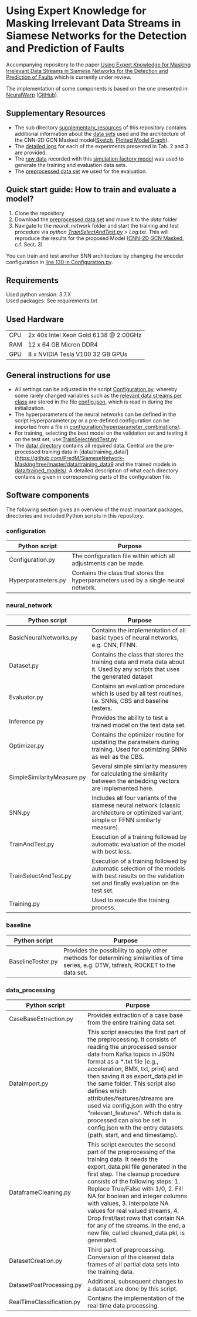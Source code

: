 #  Using Expert Knowledge for Masking Irrelevant Data Streams in Siamese Networks for the Detection and Prediction of Faults
Accompanying repository to the paper [Using Expert Knowledge for Masking Irrelevant Data Streams in Siamese Networks  for the Detection and Prediction of Faults](https://PLACEHOLDER.com) which is currently under review.

The implementation of some components is based on the one presented in [NeuralWarp](https://arxiv.org/abs/1812.08306) ([GitHub](https://github.com/josifgrabocka/neuralwarp)).

## Supplementary Resources
* The sub directory [supplementary\_resources](https://github.com/PredM/SiameseNetwork-Masking/tree/master/supplementary_resources) of this repository contains additional information about the [data sets](https://github.com/PredM/SiameseNetwork-Masking/blob/master/supplementary_resources/Train_Valid_Test_DataSet_Statistics.png) used and the architecture of the CNN-2D GCN Masked model([Sketch](https://github.com/PredM/SiameseNetwork-Masking/blob/master/supplementary_resources/2DCNN-GCN_Masked_Architecture.png), [Plotted Model Graph](https://github.com/PredM/SiameseNetwork-Masking/blob/master/supplementary_resources/CNN2D-GCN_Masked.png)).
* The [detailed logs](https://seafile.rlp.net/d/229942a2015f46648e5c/) for each of the experiments presented in Tab. 2 and 3 are provided. 
* The [raw data](https://seafile.rlp.net/d/cd5590e4e9d249b2847e/) recorded with this [simulation factory model](https://iot.uni-trier.de) was used to generate the training and evaluation data sets.
* The [preprocessed data set](https://seafile.rlp.net/d/fcf7958432af4ecfb380/) we used for the evaluation.

## Quick start guide: How to train and evaluate a model?
1. Clone the repository
2. Download the [preprocessed data set](https://seafile.rlp.net/d/fcf7958432af4ecfb380/) and move it to the _data_ folder
3. Navigate to the _neural_network_ folder and start the training and test procedure via _python [TrainSelectAndTest.py](https://github.com/PredM/SiameseNetwork-Masking/blob/master/neural_network/TrainSelectAndTest.py) > Log.txt_. This will reproduce the results for the proposed Model ([CNN-2D GCN Masked](https://github.com/PredM/SiameseNetwork-Masking/blob/0ca2daea6092058c86ab34e48e1644dbb633a08c/neural_network/BasicNeuralNetworks.py#L536), c.f. Sect. 3)

You can train and test another SNN architecture by changing the encoder configuration in [line 130 in Configuration.py](https://github.com/PredM/SiameseNetwork-Masking/blob/0ca2daea6092058c86ab34e48e1644dbb633a08c/configuration/Configuration.py#L130).

## Requirements
Used python version: 3.7.X \
Used packages: See requirements.txt

## Used Hardware
<table>
    <tr>
        <td>CPU</td>
        <td>2x 40x Intel Xeon Gold 6138 @ 2.00GHz</td>
    </tr>
    <tr>
        <td>RAM</td>
        <td>12 x 64 GB Micron DDR4</td>
    </tr>
       <tr>
        <td>GPU</td>
        <td>8 x NVIDIA Tesla V100 32 GB GPUs</td>
    </tr>
</table>

## General instructions for use
* All settings can be adjusted in the script [Configuration.py](https://github.com/PredM/SiameseNetwork-Masking/blob/master/configuration/Configuration.py), 
whereby some rarely changed variables such as the [relevant data streams per class](https://github.com/PredM/SiameseNetwork-Masking/blob/0ca2daea6092058c86ab34e48e1644dbb633a08c/configuration/config.json#L314) are stored in the file [config.json](https://github.com/PredM/SiameseNetwork-Masking/blob/master/configuration/config.json), which is read in during the initialization.
* The hyperparameters of the neural networks can be defined in the script Hyperparameter.py or a pre-defined configuration can be imported from a file in [configuration/hyperparameter_combinations/](https://github.com/PredM/SiameseNetwork-Masking/tree/master/configuration/hyperparameter_combinations).
* For training, selecting the best model on the validation set and testing it on the test set, use:[TrainSelectAndTest.py](https://github.com/PredM/SiameseNetwork-Masking/blob/master/neural_network/TrainSelectAndTest.py) 
* The [data/ directory](https://github.com/PredM/SiameseNetwork-Masking/tree/master/data) contains all required data. Central are the pre-processed training data in [data/training_data/](https://github.com/PredM/SiameseNetwork-Masking/tree/master/data/training_data9 and the trained models in [data/trained_models/](https://github.com/PredM/SiameseNetwork-Masking/tree/master/data/trained_models). 
A detailed description of what each directory contains is given in corresponding parts of the configuration file. 

## Software components
The following section gives an overview of the most important packages, directories and included Python scripts in this repository. 

### configuration
| Python script | Purpose |
| ---      		|  ------  |
|Configuration.py|The configuration file within which all adjustments can be made.|
|Hyperparameters.py| Contains the class that stores the hyperparameters used by a single neural network.|

### neural_network
| Python script | Purpose |
| ---      		|  ------  |
|BasicNeuralNetworks.py| Contains the implementation of all basic types of neural networks, e.g. CNN, FFNN.|
|Dataset.py|Contains the class that stores the training data and meta data about it. Used by any scripts that uses the generated dataset|
|Evaluator.py|Contains an evaluation procedure which is used by all test routines, i.e. SNNs, CBS and baseline testers.|
|Inference.py|Provides the ability to test a trained model on the test data set.|
|Optimizer.py|Contains the optimizer routine for updating the parameters during training. Used for optimizing SNNs as well as the CBS.|
|SimpleSimilarityMeasure.py|Several simple similarity measures for calculating the similarity between the enbedding vectors are implemented here.|
|SNN.py|Includes all four variants of the siamese neural network (classic architecture or optimized variant, simple or FFNN similiarty measure).|
|TrainAndTest.py| Execution of a training followed by automatic evaluation of the model with best loss.|
|TrainSelectAndTest.py| Execution of a training followed by automatic selection of the models with best results on the validation set and finally evaluation on the test set.|
|Training.py| Used to execute the training process.|

### baseline
| Python script | Purpose |
| ---      		|  ------  |
|BaselineTester.py| Provides the possibility to apply other methods for determining similarities of time series, e.g. DTW, tsfresh, ROCKET to the data set. |

### data_processing
| Python script | Purpose |
| ---      		|  ------  |
|CaseBaseExtraction.py| Provides extraction of a case base from the entire training data set.|
|DataImport.py|This script executes the first part of the preprocessing. It consists of reading the unprocessed sensor data from Kafka topics in JSON format as a *.txt file (e.g., acceleration, BMX, txt, print) and then saving it as export_data.pkl in the same folder. This script also defines which attributes/features/streams are used via config.json with the entry "relevant_features". Which data is processed can also be set in config.json with the entry datasets (path, start, and end timestamp). |
|DataframeCleaning.py|This script executes the second part of the preprocessing of the training data. It needs the export_data.pkl file generated in the first step. The cleanup procedure consists of the following steps: 1. Replace True/False with 1/0, 2. Fill NA for boolean and integer columns with values, 3. Interpolate NA values for real valued streams, 4. Drop first/last rows that contain NA for any of the streams. In the end, a new file, called cleaned_data.pkl, is generated.|
|DatasetCreation.py|Third part of preprocessing. Conversion of the cleaned data frames of all partial data sets into the training data.|
|DatasetPostProcessing.py | Additional, subsequent changes to a dataset are done by this script.|
|RealTimeClassification.py|Contains the implementation of the real time data processing.|
